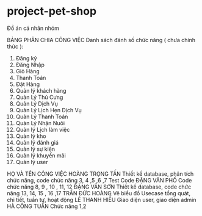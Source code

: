 # project-pet-shop
Đồ án cá nhân nhóm

BẢNG PHÂN CHIA CÔNG VIỆC
Danh sách đánh số chức năng ( chưa chính thức ):
1. Đăng ký
2. Đăng Nhập
3. Giỏ Hàng 
4. Thanh Toán
5. Đặt Hàng
6. Quản lý khách hàng
7. Quản Lý Thú Cưng
8. Quản Lý Dịch Vụ
9. Quản Lý Lịch Hẹn Dịch Vụ
10. Quản Lý Thanh Toán 
11. Quản Lý Nhận Nuôi
12. Quản lý Lịch làm việc
13. Quản lý kho
14. Quản lý đánh giá
15. Quản lý sự kiện
16. Quản lý khuyến mãi
17. Quản lý user


HỌ VÀ TÊN	CÔNG VIỆC
HOÀNG TRỌNG TẤN	Thiết kế database, phân tích chức năng, code chức năng 3, 4 ,5 ,6 ,7 Test Code
ĐẶNG VĂN PHỐ	Code chức năng 8, 9 , 10 , 11, 12
ĐẶNG VĂN SƠN	Thiết kế database, code chức năng 13, 14, 15 , 16 ,17
TRẦN ĐỨC HOÀNG	Vẽ biểu đồ Usecase tổng quát, chi tiết, tuần tự, hoạt động
LÊ THANH HIẾU	Giao diện user, giao diện admin
HÀ CÔNG TUẤN	Chức năng 1,2



